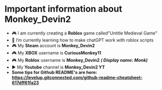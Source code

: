 # Important information about Monkey_Devin2

- 🎮 I am currently creating a **Roblox** game called"Untitle Medieval Game"
- 📖 I’m currently learning how to make chatGPT work with roblox scripts
- 🎮 My **Steam** account is **Monkey_Devin2**
- 🎮 My **XBOX** username is **CuriousMonkey11**
- 🎮 My **Roblox** username is **Monkey_Devin2** ***( Display name: Monk)***
- ▶️ My **Youtube** channel is **Monkey_Devin2 YT**
- **Some tips for Github README's are here: https://levelup.gitconnected.com/github-readme-cheatsheet-617dff61fa23**



<!--- use this for notes--->
<!--- the more hashtags, the smaller the heading, example: "# hello", is the biggest and "###### Hello", is the smallest --->
<!--- Use 1 hastag for a line/breakup for the page. --->
